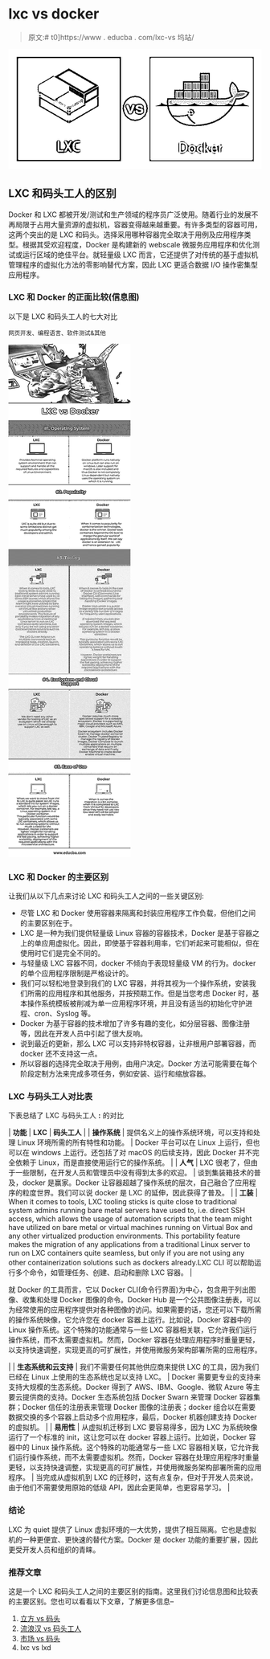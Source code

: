 # lxc vs docker

> 原文:# t0]https://www . educba . com/lxc-vs 坞站/

![LXC vs Docker](img/06283a71b63e1d09b10f4a1b57c68f88.png)



## LXC 和码头工人的区别

Docker 和 LXC 都被开发/测试和生产领域的程序员广泛使用。随着行业的发展不再局限于占用大量资源的虚拟机，容器变得越来越重要。有许多类型的容器可用，这两个突出的是 LXC 和码头。选择采用哪种容器完全取决于用例及应用程序类型。根据其受欢迎程度，Docker 是构建新的 webscale 微服务应用程序和优化测试或运行区域的绝佳平台。就轻量级 LXC 而言，它还提供了对传统的基于虚拟机管理程序的虚拟化方法的零影响替代方案，因此 LXC 更适合数据 I/O 操作密集型应用程序。

### LXC 和 Docker 的正面比较(信息图)

以下是 LXC 和码头工人的七大对比

<small>网页开发、编程语言、软件测试&其他</small>

![LXC vs Docker info](img/da13b3cf72cdb9bbb784a8d89541cbe4.png)



### LXC 和 Docker 的主要区别

让我们从以下几点来讨论 LXC 和码头工人之间的一些关键区别:

*   尽管 LXC 和 Docker 使用容器来隔离和封装应用程序工作负载，但他们之间的主要区别在于。
*   LXC 是一种为我们提供轻量级 Linux 容器的容器技术，Docker 是基于容器之上的单应用虚拟化。因此，即使基于容器利用率，它们听起来可能相似，但在使用时它们是完全不同的。
*   与轻量级 LXC 容器不同，docker 不倾向于表现轻量级 VM 的行为。docker 的单个应用程序限制是严格设计的。
*   我们可以轻松地登录到我们的 LXC 容器，并将其视为一个操作系统，安装我们所需的应用程序和其他服务，并按预期工作。但是当您考虑 Docker 时，基本操作系统模板被削减为单一应用程序环境，并且没有适当的初始化守护进程、cron、Syslog 等。
*   Docker 为基于容器的技术增加了许多有趣的变化，如分层容器、图像注册等，因此在开发人员中引起了很大反响。
*   说到最近的更新，那么 LXC 可以支持非特权容器，让非根用户部署容器，而 docker 还不支持这一点。
*   所以容器的选择完全取决于用例，由用户决定。Docker 方法可能需要在每个阶段定制方法来完成多项任务，例如安装、运行和缩放容器。

### LXC 与码头工人对比表

下表总结了 LXC 与码头工人 **:** 的对比

| **功能** | **LXC** | **码头工人** |
| **操作系统** | 提供名义上的操作系统环境，可以支持和处理 Linux 环境所需的所有特性和功能。 | Docker 平台可以在 Linux 上运行，但也可以在 windows 上运行。还包括了对 macOS 的后续支持，因此 Docker 并不完全依赖于 Linux，而是直接使用运行它的操作系统。 |
| **人气** | LXC 很老了，但由于一些限制，在开发人员和管理员中没有得到太多的欢迎。 | 谈到集装箱技术的普及，docker 是赢家。Docker 让容器超越了操作系统的层次，自己融合了应用程序的粒度世界。我们可以说 docker 是 LXC 的延伸，因此获得了普及。 |
| **工装** | When it comes to tools, LXC tooling sticks is quite close to traditional system admins running bare metal servers have used to, i.e. direct SSH access, which allows the usage of automation scripts that the team might have utilized on bare metal or virtual machines running on Virtual Box and any other virtualized production environments. This portability feature makes the migration of any applications from a traditional Linux server to run on LXC containers quite seamless, but only if you are not using any other containerization solutions such as dockers already.LXC CLI 可以帮助运行多个命令，如管理任务、创建、启动和删除 LXC 容器。 | 

就 Docker 的工具而言，它以 Docker CLI(命令行界面)为中心，包含用于列出图像、收集和处理 Docker 图像的命令。Docker Hub 是一个公共图像注册表，可以为经常使用的应用程序提供对各种图像的访问。如果需要的话，您还可以下载所需的操作系统映像，它允许您在 docker 容器上运行。比如说，Docker 容器中的 Linux 操作系统。这个特殊的功能通常与一些 LXC 容器相关联，它允许我们运行操作系统，而不太需要虚拟机。然而，Docker 容器在处理应用程序时重量更轻，以支持快速调整，实现更高的可扩展性，并使用微服务架构部署所需的应用程序。

 |
| **生态系统和云支持** | 我们不需要任何其他供应商来提供 LXC 的工具，因为我们已经在 Linux 上使用的生态系统也足以支持 LXC。 | Docker 需要更专业的支持来支持大规模的生态系统。Docker 得到了 AWS、IBM、Google、微软 Azure 等主要云提供商的支持。Docker 生态系统包括 Docker Swarn 来管理 Docker 容器集群；Docker 信任的注册表来管理 Docker 图像的注册表；docker 组合以在需要数据交换的多个容器上启动多个应用程序，最后，Docker 机器创建支持 Docker 的虚拟机。 |
| **易用性** | 从虚拟机迁移到 LXC 要容易得多，因为 LXC 为系统映像运行了一个标准的 init，这让您可以在 docker 容器上运行。比如说，Docker 容器中的 Linux 操作系统。这个特殊的功能通常与一些 LXC 容器相关联，它允许我们运行操作系统，而不太需要虚拟机。然而，Docker 容器在处理应用程序时重量更轻，以支持快速调整，实现更高的可扩展性，并使用微服务架构部署所需的应用程序。 | 当完成从虚拟机到 LXC 的迁移时，这有点复杂，但对于开发人员来说，由于他们不需要使用原始的低级 API，因此会更简单，也更容易学习。 |

### 结论

LXC 为 quiet 提供了 Linux 虚拟环境的一大优势，提供了相互隔离。它也是虚拟机的一种更便宜、更快速的替代方案。Docker 是 docker 功能的重要扩展，因此更受开发人员和组织的青睐。

### 推荐文章

这是一个 LXC 和码头工人之间的主要区别的指南。这里我们讨论信息图和比较表的主要区别。您也可以看看以下文章，了解更多信息–

1.  [立方 vs 码头](https://www.educba.com/kubernetes-vs-docker/)
2.  [流浪汉 vs 码头工人](https://www.educba.com/vagrant-vs-docker/)
3.  [市场 vs 码头](https://www.educba.com/rkt-vs-docker/)
4.  lxc vs lxd





